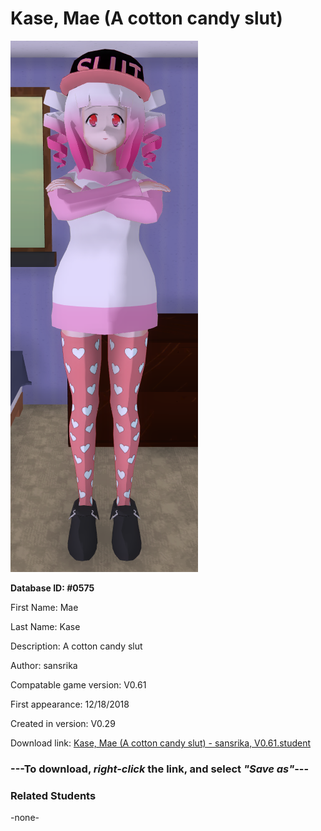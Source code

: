 # Kase, Mae (A cotton candy slut)

<img src="../../Files/Images/Kase, Mae (A cotton candy slut).png" title="Kase, Mae (A cotton candy slut) - sansrika, V0.61">

**Database ID: #0575**

First Name: Mae

Last Name: Kase

Description: A cotton candy slut

Author: sansrika

Compatable game version: V0.61

First appearance: 12/18/2018

Created in version: V0.29

Download link: <a href="https://raw.githubusercontent.com/Arbiter1223/Daigaku-Gurashi-Custom-Students/master/Files/Student%20Files/Kase%2C%20Mae%20(A%20cotton%20candy%20slut)%20-%20sansrika%2C%20V0.61.student">Kase, Mae (A cotton candy slut) - sansrika, V0.61.student</a>

### ---**To download, _right-click_ the link, and select _"Save as"_**---

### Related Students

-none-
